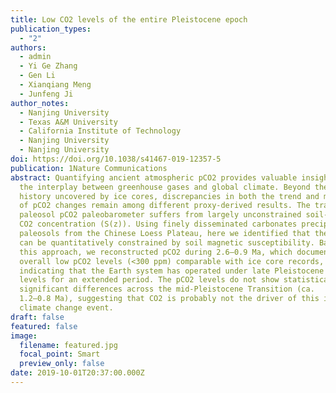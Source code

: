 ```yaml
---
title: Low CO2 levels of the entire Pleistocene epoch
publication_types:
  - "2"
authors:
  - admin
  - Yi Ge Zhang
  - Gen Li
  - Xianqiang Meng
  - Junfeng Ji
author_notes:
  - Nanjing University
  - Texas A&M University
  - California Institute of Technology
  - Nanjing University
  - Nanjing University
doi: https://doi.org/10.1038/s41467-019-12357-5
publication: 1Nature Communications
abstract: Quantifying ancient atmospheric pCO2 provides valuable insights into
  the interplay between greenhouse gases and global climate. Beyond the 800-ky
  history uncovered by ice cores, discrepancies in both the trend and magnitude
  of pCO2 changes remain among different proxy-derived results. The traditional
  paleosol pCO2 paleobarometer suffers from largely unconstrained soil-respired
  CO2 concentration (S(z)). Using finely disseminated carbonates precipitated in
  paleosols from the Chinese Loess Plateau, here we identified that their S(z)
  can be quantitatively constrained by soil magnetic susceptibility. Based on
  this approach, we reconstructed pCO2 during 2.6–0.9 Ma, which documents
  overall low pCO2 levels (<300 ppm) comparable with ice core records,
  indicating that the Earth system has operated under late Pleistocene pCO2
  levels for an extended period. The pCO2 levels do not show statistically
  significant differences across the mid-Pleistocene Transition (ca.
  1.2–0.8 Ma), suggesting that CO2 is probably not the driver of this important
  climate change event.
draft: false
featured: false
image:
  filename: featured.jpg
  focal_point: Smart
  preview_only: false
date: 2019-10-01T20:37:00.000Z
---
```

